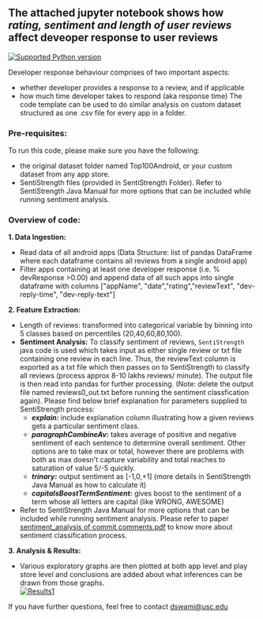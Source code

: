 ## The attached jupyter notebook shows how *rating, sentiment and length of user reviews* affect deveoper response to user reviews
[![Supported Python version](https://dswami.freevar.com/git_icons/pyversions.svg)]()

Developer response behaviour comprises of two important aspects:
- whether developer provides a response to a review, and if applicable
- how much time developer takes to respond (aka response time)
The code template can be used to do similar analysis on custom dataset structured as one .csv file for every app in a folder.

### Pre-requisites:
To run this code, please make sure you have the following:
- the original dataset folder named Top100Android, or your custom dataset from any app store.
- SentiStrength files (provided in SentiStrength Folder). Refer to SentiStrength Java Manual for more options that can be included while running sentiment analysis.

### Overview of code:
**1. Data Ingestion:** <br>
  - Read data of all android apps (Data Structure: list of pandas DataFrame where each dataframe contains all reviews from a single android app)
  - Filter apps containing at least one developer response (i.e. % devResponse >0.00) and append data of all such apps into single dataframe with columns ["appName", "date","rating","reviewText", "dev-reply-time", "dev-reply-text"]

**2. Feature Extraction:** <br>
  - Length of reviews: transformed into categorical variable by binning into 5 classes based on percentiles (20,40,60,80,100).
  - **Sentiment Analysis:** To classify sentiment of reviews, `SentiStrength` java code is used which takes input as either single review or txt file containing one review in each line. Thus, the reviewText column is exported as a txt file which then passes on to SentiStrength to classify all reviews (process approx 8-10 lakhs reviews/ minute). The output file is then read into pandas for further processing. (Note: delete the output file named reviews0_out.txt before running the sentiment classfication again). Please find below brief explanation for parameters supplied to SentiStrength process:
    - ***explain:*** include explanation column illustrating how a given reviews gets a particular sentiment class. 
    - ***paragraphCombineAv:*** takes average of positive and negative sentiment of each sentence to determine overall sentiment. Other options are to take max or total, however there are problems with both as max doesn't capture variability and total reaches to saturation of value 5/-5 quickly.
    - ***trinary:*** output sentiment as [-1,0,+1] (more details in SentiStrength Java Manual as how to calculate it)
    - ***capitalsBoostTermSentiment:*** gives boost to the sentiment of a term whose all letters are capital (like WRONG, AWESOME)
  - Refer to SentiStrength Java Manual for more options that can be included while running sentiment analysis. Please refer to paper <a href = "https://www.researchgate.net/publication/266657943_Sentiment_analysis_of_commit_comments_in_GitHub_An_empirical_study"> sentiment_analysis of commit comments.pdf</a> to know more about sentiment classification process.

**3. Analysis & Results:** <br>

- Various exploratory graphs are then plotted at both app level and play store level and conclusions are added about what inferences can be drawn from those graphs. <br>
[![Results1](http://dswami.freevar.com/git_icons/usr_results_1.png)]()

If you have further questions, feel free to contact dswami@usc.edu
